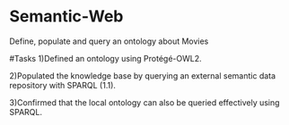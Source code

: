 # Semantic-Web
Define, populate and query an ontology about Movies

#Tasks
1)Defined an ontology using Protégé-OWL2.

2)Populated the knowledge base by querying an external semantic data repository with SPARQL (1.1).

3)Confirmed that the local ontology can also be queried effectively using SPARQL.
